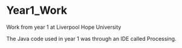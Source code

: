 # Year1_Work
Work from year 1 at Liverpool Hope University

The Java code used in year 1 was through an IDE called Processing.
